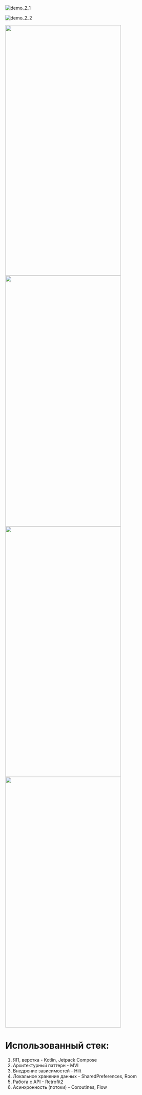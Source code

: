 ![demo_2_1](https://github.com/Ephemerayne/OnlineShopTestTask/assets/70661842/defc7807-d316-4d86-95bb-e8afc5c085dc)

![demo_2_2](https://github.com/Ephemerayne/OnlineShopTestTask/assets/70661842/cf1bd459-8582-4834-ad4e-db85528e5cfa)

<img src="https://github.com/Ephemerayne/OnlineShopTestTask/assets/70661842/fc267e78-c349-4733-86cc-68cb84234ce3" width="360" height="780">
<img src="https://github.com/Ephemerayne/OnlineShopTestTask/assets/70661842/faa4067e-cb86-4c48-8cd6-d3c402f4a2f3" width="360" height="780">
<img src="https://github.com/Ephemerayne/OnlineShopTestTask/assets/70661842/14ef17d7-5718-4846-81e6-cad4b908186c" width="360" height="780">
<img src="https://github.com/Ephemerayne/OnlineShopTestTask/assets/70661842/79f697f5-712a-4f9c-a11e-730a72be5b77" width="360" height="780">



# Использованный стек:
1) ЯП, верстка - Kotlin, Jetpack Compose
2) Архитектурный паттерн - MVI
3) Внедрение зависимостей - Hilt
4) Локальное хранение данных - SharedPreferences, Room
5) Работа с API - Retrofit2
6) Асинхронность (потоки) - Coroutines, Flow
